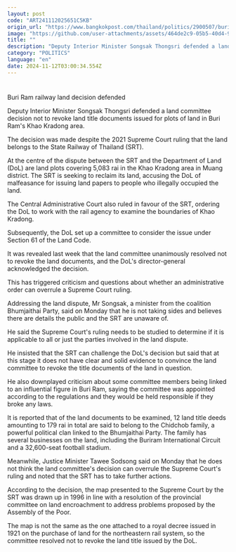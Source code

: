 ```yaml
---
layout: post
code: "ART241112025651C5KB"
origin_url: "https://www.bangkokpost.com/thailand/politics/2900507/buri-ram-railway-land-decision-defended"
image: "https://github.com/user-attachments/assets/464de2c9-05b5-40d4-9a80-77236f40bb88"
title: ""
description: "Deputy Interior Minister Songsak Thongsri defended a land committee decision not to revoke land title documents issued for plots of land in Buri Ram"
category: "POLITICS"
language: "en"
date: 2024-11-12T03:00:34.554Z
---
```


# 

Buri Ram railway land decision defended

Deputy Interior Minister Songsak Thongsri defended a land committee decision not to revoke land title documents issued for plots of land in Buri Ram's Khao Kradong area.

The decision was made despite the 2021 Supreme Court ruling that the land belongs to the State Railway of Thailand (SRT).

At the centre of the dispute between the SRT and the Department of Land (DoL) are land plots covering 5,083 rai in the Khao Kradong area in Muang district. The SRT is seeking to reclaim its land, accusing the DoL of malfeasance for issuing land papers to people who illegally occupied the land.

The Central Administrative Court also ruled in favour of the SRT, ordering the DoL to work with the rail agency to examine the boundaries of Khao Kradong.

Subsequently, the DoL set up a committee to consider the issue under Section 61 of the Land Code.

It was revealed last week that the land committee unanimously resolved not to revoke the land documents, and the DoL's director-general acknowledged the decision.

This has triggered criticism and questions about whether an administrative order can overrule a Supreme Court ruling.

Addressing the land dispute, Mr Songsak, a minister from the coalition Bhumjaithai Party, said on Monday that he is not taking sides and believes there are details the public and the SRT are unaware of.

He said the Supreme Court's ruling needs to be studied to determine if it is applicable to all or just the parties involved in the land dispute.

He insisted that the SRT can challenge the DoL's decision but said that at this stage it does not have clear and solid evidence to convince the land committee to revoke the title documents of the land in question.

He also downplayed criticism about some committee members being linked to an influential figure in Buri Ram, saying the committee was appointed according to the regulations and they would be held responsible if they broke any laws.

It is reported that of the land documents to be examined, 12 land title deeds amounting to 179 rai in total are said to belong to the Chidchob family, a powerful political clan linked to the Bhumjaithai Party. The family has several businesses on the land, including the Buriram International Circuit and a 32,600-seat football stadium.

Meanwhile, Justice Minister Tawee Sodsong said on Monday that he does not think the land committee's decision can overrule the Supreme Court's ruling and noted that the SRT has to take further actions.

According to the decision, the map presented to the Supreme Court by the SRT was drawn up in 1996 in line with a resolution of the provincial committee on land encroachment to address problems proposed by the Assembly of the Poor.

The map is not the same as the one attached to a royal decree issued in 1921 on the purchase of land for the northeastern rail system, so the committee resolved not to revoke the land title issued by the DoL.